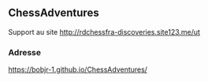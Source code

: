 ## ChessAdventures

Support au site http://rdchessfra-discoveries.site123.me/ut 

### Adresse

https://bobjr-1.github.io/ChessAdventures/
